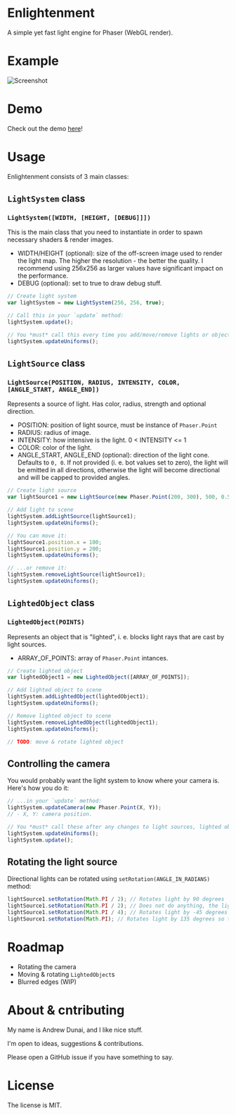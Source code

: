 # Enlightenment

A simple yet fast light engine for Phaser (WebGL render).

# Example

![Screenshot](http://i.imgur.com/d9XeWld.jpg)

# Demo

Check out the demo [here](https://and3rson.github.io/enlightenment/)!

# Usage

Enlightenment consists of 3 main classes:

## `LightSystem` class

### `LightSystem([WIDTH, [HEIGHT, [DEBUG]]])`

This is the main class that you need to instantiate in order to spawn necessary shaders & render images.

- WIDTH/HEIGHT (optional): size of the off-screen image used to render the light map. The higher the resolution - the better the quality. I recommend using 256x256 as larger values have significant impact on the performance.
- DEBUG (optional): set to true to draw debug stuff.

```javascript
// Create light system
var lightSystem = new LightSystem(256, 256, true);

// Call this in your `update` method:
lightSystem.update();

// You *must* call this every time you add/move/remove lights or objects:
lightSystem.updateUniforms();
```

## `LightSource` class

### `LightSource(POSITION, RADIUS, INTENSITY, COLOR, [ANGLE_START, ANGLE_END])`

Represents a source of light. Has color, radius, strength and optional direction.

- POSITION: position of light source, must be instance of `Phaser.Point`
- RADIUS: radius of image.
- INTENSITY: how intensive is the light. 0 < INTENSITY <= 1
- COLOR: color of the light.
- ANGLE_START, ANGLE_END (optional): direction of the light cone. Defaults to `0, 0`. If not provided (i. e. bot values set to zero), the light will be emitted in all directions, otherwise the light will become directional and will be capped to provided angles.

```javascript
// Create light source
var lightSource1 = new LightSource(new Phaser.Point(200, 300), 500, 0.5, [1, 0, 0, 1]);

// Add light to scene
lightSystem.addLightSource(lightSource1);
lightSystem.updateUniforms();

// You can move it:
lightSource1.position.x = 100;
lightSource1.position.y = 200;
lightSystem.updateUniforms();

// ...or remove it:
lightSystem.removeLightSource(lightSource1);
lightSystem.updateUniforms();
```

## `LightedObject` class

### `LightedObject(POINTS)`

Represents an object that is "lighted", i. e. blocks light rays that are cast by light sources.

- ARRAY_OF_POINTS: array of `Phaser.Point` intances.

```javascript
// Create lighted object
var lightedObject1 = new LightedObject([ARRAY_OF_POINTS]);

// Add lighted object to scene
lightSystem.addLightedObject(lightedObject1);
lightSystem.updateUniforms();

// Remove lighted object to scene
lightSystem.removeLightedObject(lightedObject1);
lightSystem.updateUniforms();

// TODO: move & rotate lighted object
```

## Controlling the camera

You would probably want the light system to know where your camera is. Here's how you do it:

```javascript
// ...in your `update` method:
lightSystem.updateCamera(new Phaser.Point(X, Y));
// - X, Y: camera position.

// You *must* call these after any changes to light sources, lighted objects or camera.
lightSystem.updateUniforms();
lightSystem.update();
```

## Rotating the light source

Directional lights can be rotated using `setRotation(ANGLE_IN_RADIANS)` method:

```javascript
lightSource1.setRotation(Math.PI / 2); // Rotates light by 90 degrees
lightSource1.setRotation(Math.PI / 2); // Does not do anything, the light is already at the same rotation
lightSource1.setRotation(Math.PI / 4); // Rotates light by -45 degrees so that now it is at 45 degrees
lightSource1.setRotation(Math.PI); // Rotates light by 135 degrees so that not it is at 180 degrees
```

# Roadmap

- Rotating the camera
- Moving & rotating `LightedObject`s
- Blurred edges (WIP)

# About & cntributing

My name is Andrew Dunai, and I like nice stuff.

I'm open to ideas, suggestions & contributions.

Please open a GitHub issue if you have something to say.

# License

The license is MIT.
